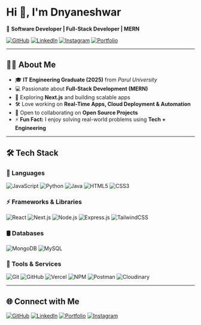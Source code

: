 # Hi 👋, I'm Dnyaneshwar

🚀 **Software Developer | Full-Stack Developer | MERN**

[![GitHub](https://img.shields.io/badge/GitHub-000?style=for-the-badge&logo=github&logoColor=white)](https://github.com/Dnyaneshwar1050)
[![LinkedIn](https://img.shields.io/badge/LinkedIn-0A66C2?style=for-the-badge&logo=linkedin&logoColor=white)](https://www.linkedin.com/in/dnyaneshwar-nalawade-2360902b7/)
[![Instagram](https://img.shields.io/badge/Instagram-E4405F?style=for-the-badge&logo=instagram&logoColor=white)](https://www.instagram.com/dnyaneshwar.20)
[![Portfolio](https://img.shields.io/badge/Portfolio-000000?style=for-the-badge&logo=vercel&logoColor=white)](https://portfolio-new-fxdg.onrender.com/)

---

## 👨‍💻 About Me

- 🎓 **IT Engineering Graduate (2025)** from *Parul University*  
- 💻 Passionate about **Full-Stack Development (MERN)**  
- 🌱 Exploring **Next.js** and building scalable apps  
- 🛠️ Love working on **Real-Time Apps, Cloud Deployment & Automation**  
- 🤝 Open to collaborating on **Open Source Projects**  
- ⚡ **Fun Fact:** I enjoy solving real-world problems using **Tech + Engineering**

---

## 🛠️ Tech Stack

### 🚀 Languages
![JavaScript](https://img.shields.io/badge/-JavaScript-F7DF1E?style=for-the-badge&logo=javascript&logoColor=black)
![Python](https://img.shields.io/badge/-Python-3776AB?style=for-the-badge&logo=python&logoColor=white)
![Java](https://img.shields.io/badge/-Java-007396?style=for-the-badge&logo=java&logoColor=white)
![HTML5](https://img.shields.io/badge/-HTML5-E34F26?style=for-the-badge&logo=html5&logoColor=white)
![CSS3](https://img.shields.io/badge/-CSS3-1572B6?style=for-the-badge&logo=css3)

### ⚡ Frameworks & Libraries
![React](https://img.shields.io/badge/-React-61DAFB?style=for-the-badge&logo=react&logoColor=black)
![Next.js](https://img.shields.io/badge/-Next.js-000000?style=for-the-badge&logo=nextdotjs)
![Node.js](https://img.shields.io/badge/-Node.js-339933?style=for-the-badge&logo=nodedotjs&logoColor=white)
![Express.js](https://img.shields.io/badge/-Express.js-000000?style=for-the-badge&logo=express)
![TailwindCSS](https://img.shields.io/badge/-Tailwind%20CSS-38B2AC?style=for-the-badge&logo=tailwindcss&logoColor=white)

### 🛢️ Databases
![MongoDB](https://img.shields.io/badge/-MongoDB-47A248?style=for-the-badge&logo=mongodb&logoColor=white)
![MySQL](https://img.shields.io/badge/-MySQL-4479A1?style=for-the-badge&logo=mysql&logoColor=white)

### 🧰 Tools & Services
![Git](https://img.shields.io/badge/-Git-F05032?style=for-the-badge&logo=git&logoColor=white)
![GitHub](https://img.shields.io/badge/-GitHub-181717?style=for-the-badge&logo=github)
![Vercel](https://img.shields.io/badge/-Vercel-000000?style=for-the-badge&logo=vercel&logoColor=white)
![NPM](https://img.shields.io/badge/-NPM-CB3837?style=for-the-badge&logo=npm&logoColor=white)
![Postman](https://img.shields.io/badge/-Postman-FF6C37?style=for-the-badge&logo=postman&logoColor=white)
![Cloudinary](https://img.shields.io/badge/-Cloudinary-3448C5?style=for-the-badge&logo=cloudinary&logoColor=white)

---

## 🌐 Connect with Me
[![GitHub](https://img.shields.io/badge/GitHub-000?style=for-the-badge&logo=github&logoColor=white)](https://github.com/Dnyaneshwar1050)
[![LinkedIn](https://img.shields.io/badge/LinkedIn-0A66C2?style=for-the-badge&logo=linkedin&logoColor=white)](https://www.linkedin.com/in/dnyaneshwar-nalawade-2360902b7/)
[![Portfolio](https://img.shields.io/badge/Portfolio-000000?style=for-the-badge&logo=vercel&logoColor=white)](https://portfolio-new-fxdg.onrender.com/)
[![Instagram](https://img.shields.io/badge/Instagram-E4405F?style=for-the-badge&logo=instagram&logoColor=white)](https://www.instagram.com/dnyaneshwar.20)
